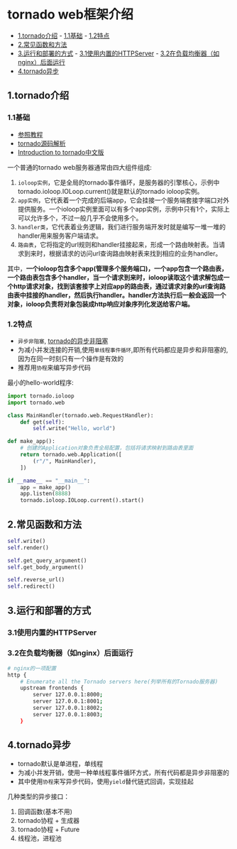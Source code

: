 # tornado web框架介绍

<!-- vim-markdown-toc Marked -->

* [1.tornado介绍](#1.tornado介绍)
        - [1.1基础](#1.1基础)
        - [1.2特点](#1.2特点)
* [2.常见函数和方法](#2.常见函数和方法)
* [3.运行和部署的方式](#3.运行和部署的方式)
        - [3.1使用内置的HTTPServer](#3.1使用内置的httpserver)
        - [3.2在负载均衡器（如nginx）后面运行](#3.2在负载均衡器（如nginx）后面运行)
* [4.tornado异步](#4.tornado异步)

<!-- vim-markdown-toc -->

## 1.tornado介绍

### 1.1基础

- [参照教程](https://www.tornadoweb.org/en/stable/guide/structure.html)
- [tornado源码解析](http://www.nowamagic.net/academy/detail/13321002)
- [Introduction to tornado中文版](http://demo.pythoner.com/itt2zh/index.html)

一个普通的tornado web服务器通常由四大组件组成:

1. `ioloop实例`，它是全局的tornado事件循环，是服务器的引擎核心，示例中tornado.ioloop.IOLoop.current()就是默认的tornado ioloop实例。
2. `app实例`，它代表着一个完成的后端app，它会挂接一个服务端套接字端口对外提供服务。一个ioloop实例里面可以有多个app实例，示例中只有1个，实际上可以允许多个，不过一般几乎不会使用多个。
3. `handler类`，它代表着业务逻辑，我们进行服务端开发时就是编写一堆一堆的handler用来服务客户端请求。
4. `路由表`，它将指定的url规则和handler挂接起来，形成一个路由映射表。当请求到来时，根据请求的访问url查询路由映射表来找到相应的业务handler。

其中，**一个ioloop包含多个app(管理多个服务端口)，一个app包含一个路由表，一个路由表包含多个handler，当一个请求到来时，ioloop读取这个请求解包成一个http请求对象，找到该套接字上对应app的路由表，通过请求对象的url查询路由表中挂接的handler，然后执行handler。handler方法执行后一般会返回一个对象，ioloop负责将对象包装成http响应对象序列化发送给客户端。**

### 1.2特点

- `异步非阻塞`, [tornado的异步非阻塞](https://www.cnblogs.com/becker/p/9335136.html)
- 为减小并发连接的开销,使用`单线程事件循环`,即所有代码都应是异步和非阻塞的,因为在同一时刻只有一个操作是有效的
- 推荐用`协程`来编写异步代码

最小的hello-world程序:

```python
import tornado.ioloop
import tornado.web

class MainHandler(tornado.web.RequestHandler):
    def get(self):
        self.write("Hello, world")

def make_app():
    # 创建的Application对象负责全局配置，包括将请求映射到路由表里面
    return tornado.web.Application([
        (r"/", MainHandler),
    ])

if __name__ == "__main__":
    app = make_app()
    app.listen(8888)
    tornado.ioloop.IOLoop.current().start()
```

## 2.常见函数和方法

```python
self.write()
self.render()

self.get_query_argument()
self.get_body_argument()

self.reverse_url()
self.redirect()
```

## 3.运行和部署的方式

### 3.1使用内置的HTTPServer

### 3.2在负载均衡器（如nginx）后面运行

```sh
# nginx的一项配置
http {
    # Enumerate all the Tornado servers here(列举所有的Tornado服务器)
    upstream frontends {
        server 127.0.0.1:8000;
        server 127.0.0.1:8001;
        server 127.0.0.1:8002;
        server 127.0.0.1:8003;
    }
```

## 4.tornado异步

- tornado默认是单进程，单线程
- 为减小并发开销，使用一种单线程事件循环方式，所有代码都是异步非阻塞的
- 其中使用`协程`来写异步代码，使用`yield`替代链式回调，实现挂起

几种类型的异步接口：

1. 回调函数(基本不用)
2. tornado协程 + 生成器
3. tornado协程 + Future
4. 线程池，进程池
